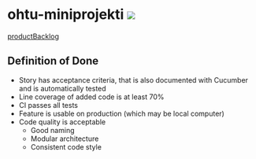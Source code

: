 # ohtu-miniprojekti ![](https://github.com/iidxTe/ohtu-miniprojekti/workflows/Java%20CI/badge.svg)
[productBacklog](https://docs.google.com/spreadsheets/d/1jcgyrBhQjKcOjReRpKeF86ApAhfezBlr4MvJ3JAZQGc/edit?usp=sharing)

## Definition of Done
* Story has acceptance criteria, that is also documented with Cucumber and is
automatically tested
* Line coverage of added code is at least 70%
* CI passes all tests
* Feature is usable on production (which may be local computer)
* Code quality is acceptable
  * Good naming
  * Modular architecture
  * Consistent code style